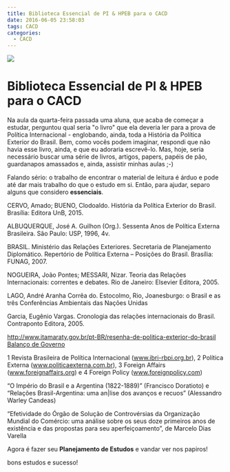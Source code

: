 ```yaml
---
title: Biblioteca Essencial de PI & HPEB para o CACD
date: 2016-06-05 23:58:03
tags: CACD
categories:
  - CACD
---
```

![](/images/livros_estante_0001.jpg)
<h1>Biblioteca Essencial de PI & HPEB para o CACD</h1>

Na aula da quarta-feira passada uma aluna, que acaba de começar a estudar, perguntou qual seria "o livro" que ela deveria ler para a prova de Política Internacional - englobando, ainda, toda a História da Política Exterior do Brasil. Bem, como vocês podem imaginar, respondi que não havia esse livro, ainda, e que eu adoraria escrevê-lo. Mas, hoje, seria necessário buscar uma série de livros, artigos, papers, papéis de pão, guardanapos amassados e, ainda, assistir minhas aulas ;-)
<!-- more -->
Falando sério: o trabalho de encontrar o material de leitura é árduo e pode até dar mais trabalho do que o estudo em si. Então, para ajudar, separo alguns que considero **essenciais**.

CERVO, Amado; BUENO, Clodoaldo. História da Política Exterior do Brasil. Brasília: Editora UnB, 2015.

ALBUQUERQUE, José A. Guilhon (Org.). Sessenta Anos de Política Externa Brasileira. São Paulo: USP, 1996, 4v.

BRASIL. Ministério das Relações Exteriores. Secretaria de Planejamento Diplomático. Repertório de Política Externa – Posições do Brasil. Brasília: FUNAG, 2007.

NOGUEIRA, João Pontes; MESSARI, Nizar. Teoria das Relações Internacionais: correntes e debates. Rio de Janeiro: Elsevier Editora, 2005.

LAGO, André Aranha Corrêa do. Estocolmo, Rio, Joanesburgo: o Brasil e as três Conferências Ambientais das Nações Unidas

Garcia, Eugênio Vargas. Cronologia das relações internacionais do Brasil. Contraponto Editora, 2005.

http://www.itamaraty.gov.br/pt-BR/resenha-de-politica-exterior-do-brasil
[Balanço de Governo](https://i3gov.planejamento.gov.br/textos/livro6/6.1_Politica_Externa.pdf)

1 Revista Brasileira de Política Internacional (www.ibri-rbpi.org.br),
2 Política Externa (www.politicaexterna.com.br),
3 Foreign Affairs (www.foreignaffairs.org) e
4 Foreign Policy (www.foreignpolicy.com)

“O Império do Brasil e a Argentina (1822-1889)”
(Francisco Doratioto) e “Relações Brasil-Argentina: uma an|lise dos avanços e recuos” (Alessandro
Warley Candeas)

“Efetividade do Órgão de Solução de Controvérsias da Organização Mundial do Comércio: uma
análise sobre os seus doze primeiros anos de existência e das propostas para seu aperfeiçoamento”,
de Marcelo Dias Varella

Agora é fazer seu **Planejamento de Estudos** e vandar ver nos papiros!

bons estudos e sucesso!
